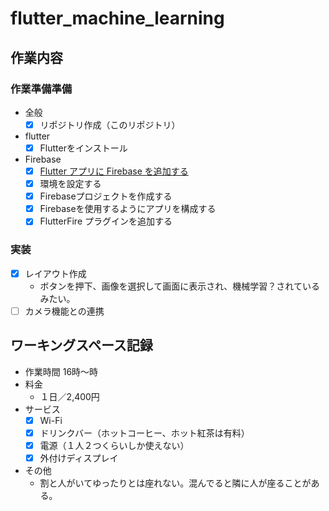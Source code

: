 # flutter_machine_learning
## 作業内容
### 作業準備準備
  - 全般
    - [X] リポジトリ作成（このリポジトリ）
  - flutter
    - [X] Flutterをインストール
  - Firebase
    - [X] [Flutter アプリに Firebase を追加する](https://firebase.google.com/docs/flutter/setup)
    - [X] 環境を設定する
    - [X] Firebaseプロジェクトを作成する
    - [X] Firebaseを使用するようにアプリを構成する
    - [X] FlutterFire プラグインを追加する
### 実装
  - [X] レイアウト作成
    - ボタンを押下、画像を選択して画面に表示され、機械学習？されているみたい。
  - [ ] カメラ機能との連携
## ワーキングスペース記録
- 作業時間
  16時〜時
- 料金
  - １日／2,400円
- サービス
  - [X] Wi-Fi
  - [X] ドリンクバー（ホットコーヒー、ホット紅茶は有料）
  - [X] 電源（１人２つくらいしか使えない）
  - [X] 外付けディスプレイ  
- その他
  - 割と人がいてゆったりとは座れない。混んでると隣に人が座ることがある。
